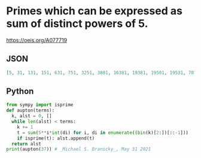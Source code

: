 # Primes which can be expressed as sum of distinct powers of 5\.
https://oeis.org/A077719
## JSON
```JSON
[5, 31, 131, 151, 631, 751, 3251, 3881, 16381, 19381, 19501, 19531, 78781, 78901, 81281, 81401, 81901, 82031, 93901, 94531, 97001, 97501, 97651, 390751, 390781, 393901, 394501, 406381, 468781, 469501, 471901, 472631, 484531, 485131, 487651, 1953151, 1953901]
```
## Python
```Python
from sympy import isprime
def aupton(terms):
  k, alst = 0, []
  while len(alst) < terms:
    k += 1
    t = sum(5**i*int(di) for i, di in enumerate((bin(k)[2:])[::-1]))
    if isprime(t): alst.append(t)
  return alst
print(aupton(37)) # _Michael S. Branicky_, May 31 2021
```
